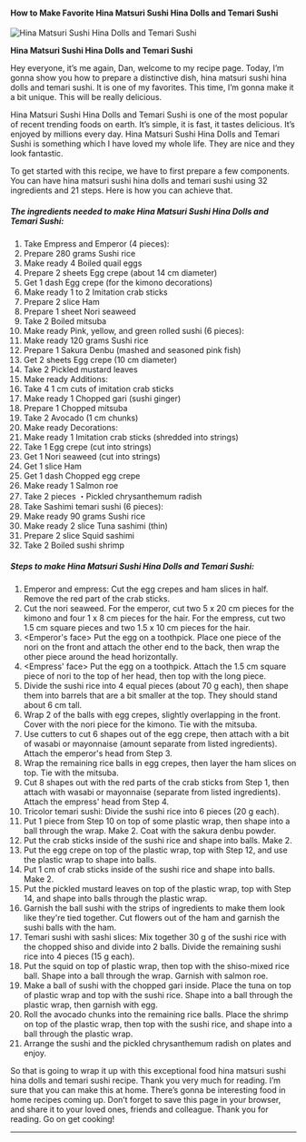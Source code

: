             

#### How to Make Favorite Hina Matsuri Sushi Hina Dolls and Temari Sushi

![Hina Matsuri Sushi Hina Dolls and Temari Sushi](https://img-global.cpcdn.com/recipes/6215951014952960/751x532cq70/hina-matsuri-sushi-hina-dolls-and-temari-sushi-recipe-main-photo.jpg)

**Hina Matsuri Sushi Hina Dolls and Temari Sushi**

Hey everyone, it’s me again, Dan, welcome to my recipe page. Today, I’m gonna show you how to prepare a distinctive dish, hina matsuri sushi hina dolls and temari sushi. It is one of my favorites. This time, I’m gonna make it a bit unique. This will be really delicious.

Hina Matsuri Sushi Hina Dolls and Temari Sushi is one of the most popular of recent trending foods on earth. It’s simple, it is fast, it tastes delicious. It’s enjoyed by millions every day. Hina Matsuri Sushi Hina Dolls and Temari Sushi is something which I have loved my whole life. They are nice and they look fantastic.

To get started with this recipe, we have to first prepare a few components. You can have hina matsuri sushi hina dolls and temari sushi using 32 ingredients and 21 steps. Here is how you can achieve that.

##### The ingredients needed to make Hina Matsuri Sushi Hina Dolls and Temari Sushi:

1.  Take Empress and Emperor (4 pieces):
2.  Prepare 280 grams Sushi rice
3.  Make ready 4 Boiled quail eggs
4.  Prepare 2 sheets Egg crepe (about 14 cm diameter)
5.  Get 1 dash Egg crepe (for the kimono decorations)
6.  Make ready 1 to 2 Imitation crab sticks
7.  Prepare 2 slice Ham
8.  Prepare 1 sheet Nori seaweed
9.  Take 2 Boiled mitsuba
10.  Make ready Pink, yellow, and green rolled sushi (6 pieces):
11.  Make ready 120 grams Sushi rice
12.  Prepare 1 Sakura Denbu (mashed and seasoned pink fish)
13.  Get 2 sheets Egg crepe (10 cm diameter)
14.  Take 2 Pickled mustard leaves
15.  Make ready Additions:
16.  Take 4 1 cm cuts of imitation crab sticks
17.  Make ready 1 Chopped gari (sushi ginger)
18.  Prepare 1 Chopped mitsuba
19.  Take 2 Avocado (1 cm chunks)
20.  Make ready Decorations:
21.  Make ready 1 Imitation crab sticks (shredded into strings)
22.  Take 1 Egg crepe (cut into strings)
23.  Get 1 Nori seaweed (cut into strings)
24.  Get 1 slice Ham
25.  Get 1 dash Chopped egg crepe
26.  Make ready 1 Salmon roe
27.  Take 2 pieces ・Pickled chrysanthemum radish
28.  Take Sashimi temari sushi (6 pieces):
29.  Make ready 90 grams Sushi rice
30.  Make ready 2 slice Tuna sashimi (thin)
31.  Prepare 2 slice Squid sashimi
32.  Take 2 Boiled sushi shrimp

##### Steps to make Hina Matsuri Sushi Hina Dolls and Temari Sushi:

1.  Emperor and empress: Cut the egg crepes and ham slices in half. Remove the red part of the crab sticks.
2.  Cut the nori seaweed. For the emperor, cut two 5 x 20 cm pieces for the kimono and four 1 x 8 cm pieces for the hair. For the empress, cut two 1.5 cm square pieces and two 1.5 x 10 cm pieces for the hair.
3.  <Emperor's face> Put the egg on a toothpick. Place one piece of the nori on the front and attach the other end to the back, then wrap the other piece around the head horizontally.
4.  <Empress' face> Put the egg on a toothpick. Attach the 1.5 cm square piece of nori to the top of her head, then top with the long piece.
5.  Divide the sushi rice into 4 equal pieces (about 70 g each), then shape them into barrels that are a bit smaller at the top. They should stand about 6 cm tall.
6.  Wrap 2 of the balls with egg crepes, slightly overlapping in the front. Cover with the nori piece for the kimono. Tie with the mitsuba.
7.  Use cutters to cut 6 shapes out of the egg crepe, then attach with a bit of wasabi or mayonnaise (amount separate from listed ingredients). Attach the emperor's head from Step 3.
8.  Wrap the remaining rice balls in egg crepes, then layer the ham slices on top. Tie with the mitsuba.
9.  Cut 8 shapes out with the red parts of the crab sticks from Step 1, then attach with wasabi or mayonnaise (separate from listed ingredients). Attach the empress' head from Step 4.
10.  Tricolor temari sushi: Divide the sushi rice into 6 pieces (20 g each).
11.  <Pink version> Put 1 piece from Step 10 on top of some plastic wrap, then shape into a ball through the wrap. Make 2. Coat with the sakura denbu powder.
12.  <Yellow version> Put the crab sticks inside of the sushi rice and shape into balls. Make 2.
13.  Put the egg crepe on top of the plastic wrap, top with Step 12, and use the plastic wrap to shape into balls.
14.  <Green version> Put 1 cm of crab sticks inside of the sushi rice and shape into balls. Make 2.
15.  Put the pickled mustard leaves on top of the plastic wrap, top with Step 14, and shape into balls through the plastic wrap.
16.  Garnish the ball sushi with the strips of ingredients to make them look like they're tied together. Cut flowers out of the ham and garnish the sushi balls with the ham.
17.  Temari sushi with sashi slices: Mix together 30 g of the sushi rice with the chopped shiso and divide into 2 balls. Divide the remaining sushi rice into 4 pieces (15 g each).
18.  <Squid> Put the squid on top of plastic wrap, then top with the shiso-mixed rice ball. Shape into a ball through the wrap. Garnish with salmon roe.
19.  <Tuna> Make a ball of sushi with the chopped gari inside. Place the tuna on top of plastic wrap and top with the sushi rice. Shape into a ball through the plastic wrap, then garnish with egg.
20.  <Shrimp> Roll the avocado chunks into the remaining rice balls. Place the shrimp on top of the plastic wrap, then top with the sushi rice, and shape into a ball through the plastic wrap.
21.  Arrange the sushi and the pickled chrysanthemum radish on plates and enjoy.

So that is going to wrap it up with this exceptional food hina matsuri sushi hina dolls and temari sushi recipe. Thank you very much for reading. I’m sure that you can make this at home. There’s gonna be interesting food in home recipes coming up. Don’t forget to save this page in your browser, and share it to your loved ones, friends and colleague. Thank you for reading. Go on get cooking!

* * *